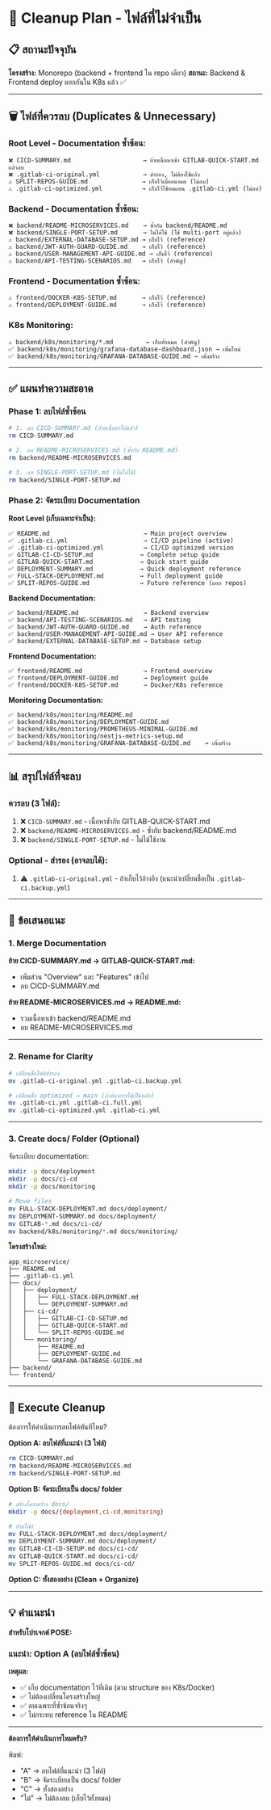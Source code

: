 # 🧹 Cleanup Plan - ไฟล์ที่ไม่จำเป็น

## 📋 สถานะปัจจุบัน

**โครงสร้าง:** Monorepo (backend + frontend ใน repo เดียว)
**สถานะ:** Backend & Frontend deploy แยกกันใน K8s แล้ว ✅

---

## 🗑️ ไฟล์ที่ควรลบ (Duplicates & Unnecessary)

### **Root Level - Documentation ซ้ำซ้อน:**

```
❌ CICD-SUMMARY.md                    → ย้ายเนื้อหาเข้า GITLAB-QUICK-START.md แล้วลบ
❌ .gitlab-ci-original.yml            → สำรอง, ไม่ต้องใช้แล้ว
⚠️ SPLIT-REPOS-GUIDE.md               → เก็บไว้เผื่ออนาคต (ไม่ลบ)
⚠️ .gitlab-ci-optimized.yml           → เก็บไว้ใช้ทดแทน .gitlab-ci.yml (ไม่ลบ)
```

### **Backend - Documentation ซ้ำซ้อน:**

```
❌ backend/README-MICROSERVICES.md    → ซ้ำกับ backend/README.md
❌ backend/SINGLE-PORT-SETUP.md       → ไม่ได้ใช้ (ใช้ multi-port อยู่แล้ว)
⚠️ backend/EXTERNAL-DATABASE-SETUP.md → เก็บไว้ (reference)
⚠️ backend/JWT-AUTH-GUARD-GUIDE.md    → เก็บไว้ (reference)
⚠️ backend/USER-MANAGEMENT-API-GUIDE.md → เก็บไว้ (reference)
⚠️ backend/API-TESTING-SCENARIOS.md   → เก็บไว้ (สำคัญ)
```

### **Frontend - Documentation ซ้ำซ้อน:**

```
⚠️ frontend/DOCKER-K8S-SETUP.md       → เก็บไว้ (reference)
⚠️ frontend/DEPLOYMENT-GUIDE.md       → เก็บไว้ (reference)
```

### **K8s Monitoring:**

```
⚠️ backend/k8s/monitoring/*.md         → เก็บทั้งหมด (สำคัญ)
✅ backend/k8s/monitoring/grafana-database-dashboard.json → เพิ่มใหม่
✅ backend/k8s/monitoring/GRAFANA-DATABASE-GUIDE.md → เพิ่งสร้าง
```

---

## ✅ แผนทำความสะอาด

### **Phase 1: ลบไฟล์ซ้ำซ้อน**

```bash
# 1. ลบ CICD-SUMMARY.md (ย้ายเนื้อหาไปแล้ว)
rm CICD-SUMMARY.md

# 2. ลบ README-MICROSERVICES.md (ซ้ำกับ README.md)
rm backend/README-MICROSERVICES.md

# 3. ลบ SINGLE-PORT-SETUP.md (ไม่ได้ใช้)
rm backend/SINGLE-PORT-SETUP.md
```

### **Phase 2: จัดระเบียบ Documentation**

**Root Level (เก็บเฉพาะจำเป็น):**
```
✅ README.md                          → Main project overview
✅ .gitlab-ci.yml                     → CI/CD pipeline (active)
✅ .gitlab-ci-optimized.yml           → CI/CD optimized version
✅ GITLAB-CI-CD-SETUP.md             → Complete setup guide
✅ GITLAB-QUICK-START.md             → Quick start guide
✅ DEPLOYMENT-SUMMARY.md             → Quick deployment reference
✅ FULL-STACK-DEPLOYMENT.md          → Full deployment guide
✅ SPLIT-REPOS-GUIDE.md              → Future reference (แยก repos)
```

**Backend Documentation:**
```
✅ backend/README.md                  → Backend overview
✅ backend/API-TESTING-SCENARIOS.md   → API testing
✅ backend/JWT-AUTH-GUARD-GUIDE.md    → Auth reference
✅ backend/USER-MANAGEMENT-API-GUIDE.md → User API reference
✅ backend/EXTERNAL-DATABASE-SETUP.md → Database setup
```

**Frontend Documentation:**
```
✅ frontend/README.md                 → Frontend overview
✅ frontend/DEPLOYMENT-GUIDE.md       → Deployment guide
✅ frontend/DOCKER-K8S-SETUP.md       → Docker/K8s reference
```

**Monitoring Documentation:**
```
✅ backend/k8s/monitoring/README.md
✅ backend/k8s/monitoring/DEPLOYMENT-GUIDE.md
✅ backend/k8s/monitoring/PROMETHEUS-MINIMAL-GUIDE.md
✅ backend/k8s/monitoring/nestjs-metrics-setup.md
✅ backend/k8s/monitoring/GRAFANA-DATABASE-GUIDE.md    → เพิ่งสร้าง
```

---

## 📊 สรุปไฟล์ที่จะลบ

### **ควรลบ (3 ไฟล์):**
1. ❌ `CICD-SUMMARY.md` - เนื้อหาซ้ำกับ GITLAB-QUICK-START.md
2. ❌ `backend/README-MICROSERVICES.md` - ซ้ำกับ backend/README.md
3. ❌ `backend/SINGLE-PORT-SETUP.md` - ไม่ได้ใช้งาน

### **Optional - สำรอง (อาจลบได้):**
1. ⚠️ `.gitlab-ci-original.yml` - ถ้าเก็บไว้อ้างอิง (แนะนำเปลี่ยนชื่อเป็น `.gitlab-ci.backup.yml`)

---

## 🎯 ข้อเสนอแนะ

### **1. Merge Documentation**

**ย้าย CICD-SUMMARY.md → GITLAB-QUICK-START.md:**
- เพิ่มส่วน "Overview" และ "Features" เข้าไป
- ลบ CICD-SUMMARY.md

**ย้าย README-MICROSERVICES.md → README.md:**
- รวมเนื้อหาเข้า backend/README.md
- ลบ README-MICROSERVICES.md

---

### **2. Rename for Clarity**

```bash
# เปลี่ยนชื่อไฟล์สำรอง
mv .gitlab-ci-original.yml .gitlab-ci.backup.yml

# เปลี่ยนชื่อ optimized → main (ถ้าต้องการใช้เป็นหลัก)
mv .gitlab-ci.yml .gitlab-ci.full.yml
mv .gitlab-ci-optimized.yml .gitlab-ci.yml
```

---

### **3. Create docs/ Folder** (Optional)

จัดระเบียบ documentation:

```bash
mkdir -p docs/deployment
mkdir -p docs/ci-cd
mkdir -p docs/monitoring

# Move files
mv FULL-STACK-DEPLOYMENT.md docs/deployment/
mv DEPLOYMENT-SUMMARY.md docs/deployment/
mv GITLAB-*.md docs/ci-cd/
mv backend/k8s/monitoring/*.md docs/monitoring/
```

**โครงสร้างใหม่:**
```
app_microservice/
├── README.md
├── .gitlab-ci.yml
├── docs/
│   ├── deployment/
│   │   ├── FULL-STACK-DEPLOYMENT.md
│   │   └── DEPLOYMENT-SUMMARY.md
│   ├── ci-cd/
│   │   ├── GITLAB-CI-CD-SETUP.md
│   │   ├── GITLAB-QUICK-START.md
│   │   └── SPLIT-REPOS-GUIDE.md
│   └── monitoring/
│       ├── README.md
│       ├── DEPLOYMENT-GUIDE.md
│       └── GRAFANA-DATABASE-GUIDE.md
├── backend/
└── frontend/
```

---

## 🚀 Execute Cleanup

ต้องการให้ดำเนินการลบไฟล์ทันทีไหม?

**Option A: ลบไฟล์ที่แนะนำ (3 ไฟล์)**
```bash
rm CICD-SUMMARY.md
rm backend/README-MICROSERVICES.md
rm backend/SINGLE-PORT-SETUP.md
```

**Option B: จัดระเบียบเป็น docs/ folder**
```bash
# สร้างโครงสร้าง docs/
mkdir -p docs/{deployment,ci-cd,monitoring}

# ย้ายไฟล์
mv FULL-STACK-DEPLOYMENT.md docs/deployment/
mv DEPLOYMENT-SUMMARY.md docs/deployment/
mv GITLAB-CI-CD-SETUP.md docs/ci-cd/
mv GITLAB-QUICK-START.md docs/ci-cd/
mv SPLIT-REPOS-GUIDE.md docs/ci-cd/
```

**Option C: ทั้งสองอย่าง (Clean + Organize)**

---

## 💡 คำแนะนำ

**สำหรับโปรเจกต์ POSE:**

### **แนะนำ: Option A (ลบไฟล์ซ้ำซ้อน)**

**เหตุผล:**
- ✅ เก็บ documentation ไว้ที่เดิม (ตาม structure ของ K8s/Docker)
- ✅ ไม่ต้องเปลี่ยนโครงสร้างใหญ่
- ✅ ลบเฉพาะที่ซ้ำซ้อนจริงๆ
- ✅ ไม่กระทบ reference ใน README

---

**ต้องการให้ดำเนินการไหมครับ?**

พิมพ์:
- "A" → ลบไฟล์ที่แนะนำ (3 ไฟล์)
- "B" → จัดระเบียบเป็น docs/ folder
- "C" → ทั้งสองอย่าง
- "ไม่" → ไม่ต้องลบ (เก็บไว้ทั้งหมด)

